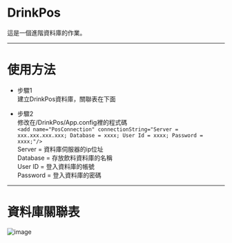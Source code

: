 # DrinkPos
這是一個進階資料庫的作業。

---
# 使用方法
* 步驟1  
	建立DrinkPos資料庫，關聯表在下面

* 步驟2  
  修改在/DrinkPos/App.config裡的程式碼  
  ```<add name="PosConnection" connectionString="Server = xxx.xxx.xxx.xxx; Database = xxxx; User Id = xxxx; Password = xxxx;"/>```  
  Server = 資料庫伺服器的ip位址  
  Database = 存放飲料資料庫的名稱  
  User ID = 登入資料庫的帳號  
  Password = 登入資料庫的密碼  

---
# 資料庫關聯表
![image](https://github.com/Haman0w0/DrinkPos/blob/main/DrinkPosERD.jpg)
